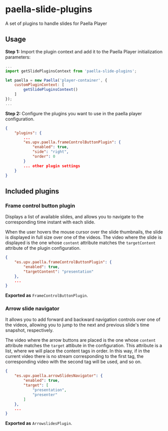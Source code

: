 # paella-slide-plugins

A set of plugins to handle slides for Paella Player

## Usage

**Step 1:** Import the plugin context and add it to the Paella Player initialization parameters:

```javascript
...
import getSlidePluginsContext from 'paella-slide-plugins';

let paella = new Paella('player-container', {
    customPluginContext: [
        getSlidePluginsContext()
    ]
});
...
```

**Step 2:** Configure the plugins you want to use in the paella player configuration.

```json
{
    "plugins": {
        ...
        "es.upv.paella.frameControlButtonPlugin": {
            "enabled": true,
            "side": "right",
            "order": 0
        }
        ... other plugin settings
    }
}
```

## Included plugins

### Frame control button plugin

Displays a list of available slides, and allows you to navigate to the corresponding time instant with each slide.

When the user hovers the mouse cursor over the slide thumbnails, the slide is displayed in full size over one of the videos. The video where the slide is displayed is the one whose `content` attribute matches the `targetContent` attribute of the plugin configuration.

```json
{
    "es.upv.paella.frameControlButtonPlugin": {
        "enabled": true,
        "targetContent": "presentation"
    },
    ...
}
```

**Exported as** `FrameControlButtonPlugin`.

### Arrow slide navigator

It allows you to add forward and backward navigation controls over one of the videos, allowing you to jump to the next and previous slide's time snapshot, respectively.

The video where the arrow buttons are placed is the one whose `content` attribute matches the `target` attibute in the configuration. This attribute is a list, where we will place the content tags in order. In this way, if in the current video there is no stream corresponding to the first tag, the corresponding video with the second tag will be used, and so on.

```json
{
    "es.upv.paella.arrowSlidesNavigator": {
        "enabled": true,
        "target": [
            "presentation",
            "presenter"
        ]
    },
    ...
}
```

**Exported as** `ArrowslidesPlugin`.
